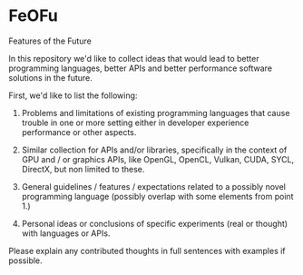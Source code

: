# FeOFu
Features of the Future

In this repository we'd like to collect ideas that would lead to better programming languages, better APIs and better performance software solutions in the future.

First, we'd like to list the following:

1. Problems and limitations of existing programming languages that cause trouble in one or more setting either in developer experience performance or other aspects.

2. Similar collection for APIs and/or libraries, specifically in the context of GPU and / or graphics APIs, like OpenGL, OpenCL, Vulkan, CUDA, SYCL, DirectX, but non limited to these.

3. General guidelines / features / expectations related to a possibly novel programming language (possibly overlap with some elements from point 1.)

4. Personal ideas or conclusions of specific experiments (real or thought) with languages or APIs.

Please explain any contributed thoughts in full sentences with examples if possible.
